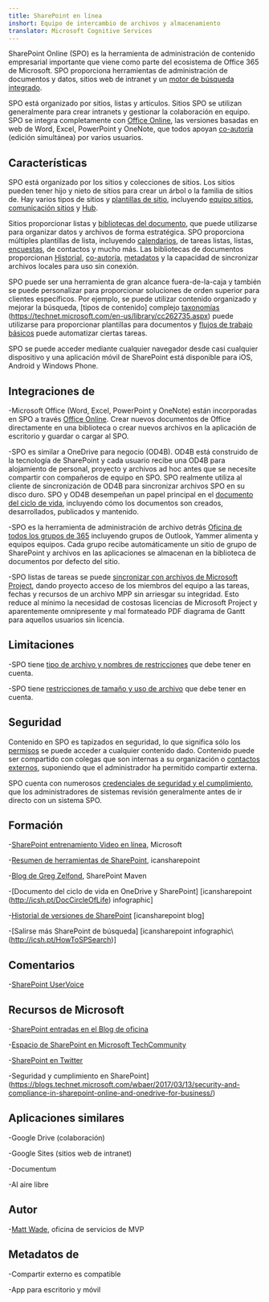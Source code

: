 ```yaml
---
title: SharePoint en línea
inshort: Equipo de intercambio de archivos y almacenamiento
translator: Microsoft Cognitive Services
---
```



SharePoint Online (SPO) es la herramienta de administración de contenido empresarial importante que viene como parte del ecosistema de Office 365 de Microsoft. SPO proporciona herramientas de administración de documentos y datos, sitios web de intranet y un [motor de búsqueda integrado](http://icsh.pt/HowToSPSearch).

SPO está organizado por sitios, listas y artículos. Sitios SPO se utilizan generalmente para crear intranets y gestionar la colaboración en equipo. SPO se integra completamente con [Office Online](https://technet.microsoft.com/en-us/library/word-online-service-description.aspx), las versiones basadas en web de Word, Excel, PowerPoint y OneNote, que todos apoyan [co-autoría](http://icsh.pt/CoAuthoring) (edición simultánea) por varios usuarios.

Características
---------

SPO está organizado por los sitios y colecciones de sitios. Los sitios pueden tener hijo y nieto de sitios para crear un árbol o la familia de sitios de. Hay varios tipos de sitios y [plantillas de sitio](https://support.office.com/en-us/article/Using-templates-to-create-different-kinds-of-SharePoint-sites-449eccec-ff99-4cf3-b62e-dcfee37e8da4), incluyendo [equipo sitios](https://support.office.com/en-us/article/what-is-a-sharepoint-team-site-75545757-36c3-46a7-beed-0aaa74f0401e), [comunicación sitios](https://support.office.com/en-us/article/what-is-a-sharepoint-communication-site-94a33429-e580-45c3-a090-5512a8070732) y [Hub](https://docs.microsoft.com/en-us/sharepoint/dev/features/hub-site/hub-site-overview).

Sitios proporcionar listas y [bibliotecas del documento](http://icsh.pt/SPDocLibs), que puede utilizarse para organizar datos y archivos de forma estratégica. SPO proporciona múltiples plantillas de lista, incluyendo [calendarios](https//icsh.pt/SPCalendars), de tareas listas, listas, [encuestas](http://icsh.pt/SPSurveyIntro), de contactos y mucho más. Las bibliotecas de documentos proporcionan [Historial](http://icsh.pt/VersionHistory), [co-autoría](http://icsh.pt/CoAuthoring), [metadatos](http://icsh.pt/MetadataGuide) y la capacidad de sincronizar archivos locales para uso sin conexión.

SPO puede ser una herramienta de gran alcance fuera-de-la-caja y también se puede personalizar para proporcionar soluciones de orden superior para clientes específicos. Por ejemplo, se puede utilizar contenido organizado y mejorar la búsqueda, [tipos de contenido] complejo [taxonomías](http://sharepointmaven.com/2-ways-to-design-sharepoint-taxonomy-for-an-organization/) (https://technet.microsoft.com/en-us/library/cc262735.aspx) puede utilizarse para proporcionar plantillas para documentos y [flujos de trabajo básicos](http://sharepointmaven.com/4-things-to-do-before-creating-a-workflow-in-sharepoint-and-office-365/) puede automatizar ciertas tareas.

SPO se puede acceder mediante cualquier navegador desde casi cualquier dispositivo y una aplicación móvil de SharePoint está disponible para iOS, Android y Windows Phone.

Integraciones de
---------

-Microsoft Office (Word, Excel, PowerPoint y OneNote) están incorporadas en SPO a través [Office Online](https://technet.microsoft.com/en-us/library/word-online-service-description.aspx). Crear nuevos documentos de Office directamente en una biblioteca o crear nuevos archivos en la aplicación de escritorio y guardar o cargar al SPO.

-SPO es similar a OneDrive para negocio (OD4B). OD4B está construido de la tecnología de SharePoint y cada usuario recibe una OD4B para alojamiento de personal, proyecto y archivos ad hoc antes que se necesite compartir con compañeros de equipo en SPO. SPO realmente utiliza al cliente de sincronización de OD4B para sincronizar archivos SPO en su disco duro. SPO y OD4B desempeñan un papel principal en el [documento del ciclo de vida](http://icsh.pt/DocCircleOfLife), incluyendo cómo los documentos son creados, desarrollados, publicados y mantenido.

-SPO es la herramienta de administración de archivo detrás [Oficina de todos los grupos de 365](http://icsh.pt/O365groups) incluyendo grupos de Outlook, Yammer alimenta y equipos equipos. Cada grupo recibe automáticamente un sitio de grupo de SharePoint y archivos en las aplicaciones se almacenan en la biblioteca de documentos por defecto del sitio.

-SPO listas de tareas se puede [sincronizar con archivos de Microsoft Project](http://icsh.pt/MPPtoSharePoint), dando proyecto acceso de los miembros del equipo a las tareas, fechas y recursos de un archivo MPP sin arriesgar su integridad. Esto reduce al mínimo la necesidad de costosas licencias de Microsoft Project y aparentemente omnipresente y mal formateado PDF diagrama de Gantt para aquellos usuarios sin licencia.

Limitaciones
---------

-SPO tiene [tipo de archivo y nombres de restricciones](http://icsh.pt/SPFileTypeLimits) que debe tener en cuenta.

-SPO tiene [restricciones de tamaño y uso de archivo](http://icsh.pt/SPUseLimits) que debe tener en cuenta.

Seguridad
---------

Contenido en SPO es tapizados en seguridad, lo que significa sólo los [permisos](http://icsh.pt/PermissionsInSP) se puede acceder a cualquier contenido dado. Contenido puede ser compartido con colegas que son internas a su organización o [contactos externos](http://icsh.pt/ExternalSharing), suponiendo que el administrador ha permitido compartir externa.

SPO cuenta con numerosos [credenciales de seguridad y el cumplimiento](https://blogs.technet.microsoft.com/wbaer/2017/03/13/security-and-compliance-in-sharepoint-online-and-onedrive-for-business/), que los administradores de sistemas revisión generalmente antes de ir directo con un sistema SPO.

Formación
---------

-[SharePoint entrenamiento Video en línea](https://support.office.com/en-us/article/SharePoint-Online-video-training-cb8ef501-84db-4427-ac77-ec2009fb8e23?ui=en-US&rs=en-US&ad=US), Microsoft

-[Resumen de herramientas de SharePoint](http://icansharepoint.com/tools), icansharepoint

-[Blog de Greg Zelfond](http://sharepointmaven.com/blog-sharepoint-best-practices/), SharePoint Maven

-[Documento del ciclo de vida en OneDrive y SharePoint] \[icansharepoint (http://icsh.pt/DocCircleOfLife)
    infographic\]

-[Historial de versiones de SharePoint](http://icsh.pt/VersionHistory)
    \[icansharepoint blog\]

-[Salirse más SharePoint
    de búsqueda] \[icansharepoint infographic\ (http://icsh.pt/HowToSPSearch)]

Comentarios
---------

-[SharePoint UserVoice](https://sharepoint.uservoice.com/)

Recursos de Microsoft
---------

-[SharePoint entradas en el Blog de oficina](https://blogs.office.com/en-us/sharepoint/)

-[Espacio de SharePoint en Microsoft TechCommunity](https://techcommunity.microsoft.com/t5/SharePoint/bd-p/SharePoint_General)

-[SharePoint en Twitter](https://twitter.com/sharepoint)

-Seguridad y cumplimiento en SharePoint](https://blogs.technet.microsoft.com/wbaer/2017/03/13/security-and-compliance-in-sharepoint-online-and-onedrive-for-business/)


Aplicaciones similares
--------------------

-Google Drive (colaboración)

-Google Sites (sitios web de intranet)

-Documentum

-Al aire libre

Autor
---------

-[Matt Wade](https://www.linkedin.com/in/thatmattwade/), oficina de servicios de MVP

Metadatos de
--------

-Compartir externo es compatible

-App para escritorio y móvil

